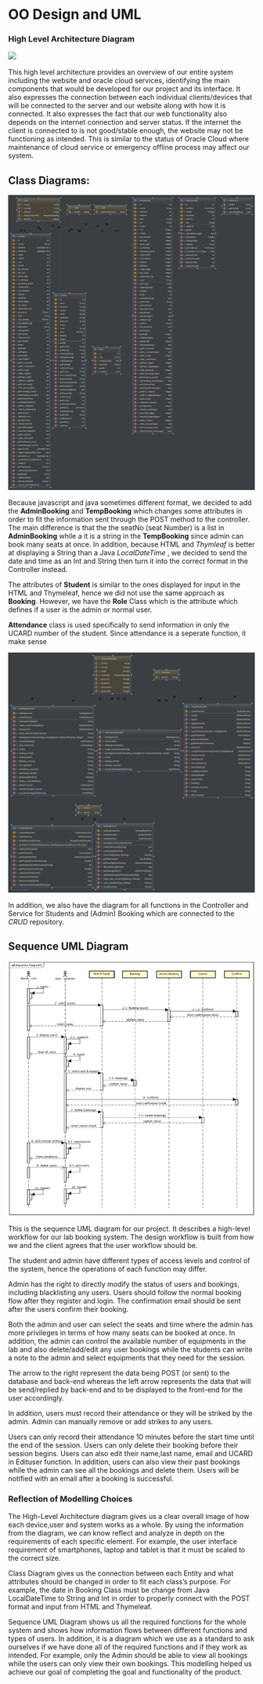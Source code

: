 ﻿# OO Design and UML 
### High Level Architecture Diagram
![
](https://github.com/konszy/LAB-BOOKING-ATTENDANCE/blob/master/PortfolioB/high%20level.png)

This high level architecture provides an overview of our entire system including the website and oracle cloud services, identifying the main components that would be developed for our project and its interface. It also expresses the connection between each individual clients/devices that will be connected to the server and our website along with how it is connected. It also expresses the fact that our web functionality also depends on the internet connection and server status. If the internet the client is connected to is not good/stable enough, the website may not be functioning as intended. This is similar to the status of Oracle Cloud where maintenance of cloud service or emergency offline process may affect our system.

## Class Diagrams:

![Entity (Classes)](https://github.com/konszy/LAB-BOOKING-ATTENDANCE/blob/master/PortfolioB/EntitySPE.png)

Because javascript and java sometimes different format, we decided to add the **AdminBooking** and **TempBooking** which changes some attributes in order to fit the information sent through the POST method to the controller. The main difference is that the the seatNo (seat Number) is a list in **AdminBooking** while a it is a string in the **TempBooking** since admin can book many seats at once. In addition, because HTML and _Thymleaf_ is better at displaying a String than a Java *LocalDateTime* , we decided to send the date and time as an Int and String then turn it into the correct format in the Controller instead.

The attributes of **Student** is similar to the ones displayed for input in the HTML and Thymeleaf, hence we did not use the same approach as **Booking**. However, we have the **Role** Class which is the attribute which defines if a user is the admin or normal user.

**Attendance** class is used specifically to send information in only the UCARD number of the student. Since attendance is a seperate function, it make sense

![Controller and Service](https://github.com/konszy/LAB-BOOKING-ATTENDANCE/blob/master/PortfolioB/BookingSPE.png)

In addition, we also have the diagram for all functions in the Controller and Service for Students and (Admin) Booking which are connected to the _CRUD_ repository.

## Sequence UML Diagram

![](https://github.com/konszy/LAB-BOOKING-ATTENDANCE/blob/master/PortfolioB/sequence%20diagram.png)

This is the sequence UML diagram for our project. It describes a high-level workflow for our lab booking system. The design workflow is built from how we and the client agrees that the user workflow should be.

The student and admin have different types of access levels and control of the system, hence the operations of each function may differ.

Admin has the right to directly modify the status of users and bookings, including blacklisting any users. Users should follow the normal booking flow after they register and login. The confirmation email should be sent after the users confirm their booking.

Both the admin and user can select the seats and time where the admin has more privileges in terms of how many seats can be booked at once. In addition, the admin can control the available number of equipments in the lab and also delete/add/edit any user bookings while the students can write a note to the admin and select equipments that they need for the session.

The arrow to the right represent the data being POST (or sent) to the database and back-end whereas the left arrow represents the data that will be send/replied by back-end and to be displayed to the front-end for the user accordingly.

In addition, users must record their attendance or they will be striked by the admin. Admin can manually remove or add strikes to any users.

Users can only record their attendance 10 minutes before the start time until the end of the session. Users can only delete their booking before their session begins. Users can also edit their name,last name, email and UCARD in Edituser function. In addition, users can also view their past bookings while the admin can see all the bookings and delete them. Users will be notified with an email after a booking is successful.


### Reflection of Modelling Choices

The High-Level Architecture diagram gives us a clear overall image of how each device,user and system works as a whole. By using the information from the diagram, we can know reflect and analyze in depth on the requirements of each specific element. For example, the user interface requirement of smartphones, laptop and tablet is that it must be scaled to the correct size.

Class Diagram gives us the connection between each Entity and what attributes should be changed in order to fit each class’s purpose. For example, the date in Booking Class must be change from Java LocalDateTime to String and Int in order to properly connect with the POST format and input from HTML and Thymeleaf.

Sequence UML Diagram shows us all the required functions for the whole system and shows how information flows between different functions and types of users. In addition, it is a diagram which we use as a standard to ask ourselves if we have done all of the required functions and if they work as intended. For example, only the Admin should be able to view all bookings while the users can only view their own bookings. This modelling helped us achieve our goal of completing the goal and functionality of the product.
